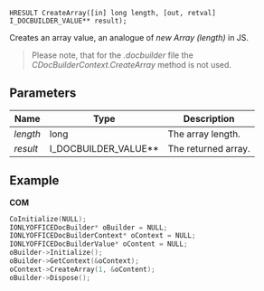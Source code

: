 `HRESULT CreateArray([in] long length, [out, retval] I_DOCBUILDER_VALUE** result);`

Creates an array value, an analogue of *new Array (length)* in JS.

> Please note, that for the *.docbuilder* file the *CDocBuilderContext.CreateArray* method is not used.

## Parameters

| Name     | Type                     | Description         |
| -------- | ------------------------ | ------------------- |
| *length* | long                     | The array length.   |
| *result* | I\_DOCBUILDER\_VALUE\*\* | The returned array. |

## Example

**COM**

```cpp
CoInitialize(NULL);
IONLYOFFICEDocBuilder* oBuilder = NULL;
IONLYOFFICEDocBuilderContext* oContext = NULL;
IONLYOFFICEDocBuilderValue* oContent = NULL;
oBuilder->Initialize();
oBuilder->GetContext(&oContext);
oContext->CreateArray(1, &oContent);
oBuilder->Dispose();
```
